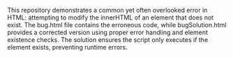 This repository demonstrates a common yet often overlooked error in HTML: attempting to modify the innerHTML of an element that does not exist. The bug.html file contains the erroneous code, while bugSolution.html provides a corrected version using proper error handling and element existence checks.  The solution ensures the script only executes if the element exists, preventing runtime errors.